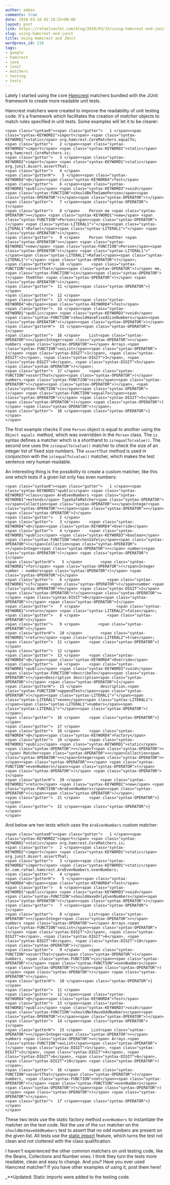 ```yaml
---
author: admin
comments: true
date: 2010-03-16 02:10:52+00:00
layout: post
link: https://rafaelnaufal.com/blog/2010/03/15/using-hamcrest-and-junit/
slug: using-hamcrest-and-junit
title: Using Hamcrest and JUnit
wordpress_id: 218
tags:
- google
- hamcrest
- java
- junit
- matchers
- testing
- tests
---
```


Lately I started using the core [Hamcrest](http://junit.sourceforge.net/doc/ReleaseNotes4.4.html) matchers bundled with the JUnit framework to create more readable unit tests.

Hamcrest matchers were created to improve the readability of unit testing code. It's a framework which facilitates the creation of _matcher_ objects to match rules specified in unit tests. Some examples will let it to be clearer:


    
    <span class="syntax0"><span class="gutter">   1 </span><span class="syntax-KEYWORD2">import</span> <span class="syntax-KEYWORD1">static</span> org.hamcrest.CoreMatchers.equalTo;
    <span class="gutter">   2 </span><span class="syntax-KEYWORD2">import</span> <span class="syntax-KEYWORD1">static</span> org.hamcrest.CoreMatchers.is;
    <span class="gutter">   3 </span><span class="syntax-KEYWORD2">import</span> <span class="syntax-KEYWORD1">static</span> org.junit.Assert.assertThat;
    <span class="gutter">   4 </span>
    <span class="gutterH">   5 </span><span class="syntax-KEYWORD4">@</span><span class="syntax-KEYWORD4">Test</span>
    <span class="gutter">   6 </span><span class="syntax-KEYWORD1">public</span> <span class="syntax-KEYWORD3">void</span> <span class="syntax-FUNCTION">shouldBeTheSamePerson</span><span class="syntax-OPERATOR">(</span><span class="syntax-OPERATOR">)</span>
    <span class="gutter">   7 </span><span class="syntax-OPERATOR">{</span>
    <span class="gutter">   8 </span>    Person me <span class="syntax-OPERATOR">=</span> <span class="syntax-KEYWORD1">new</span> <span class="syntax-FUNCTION">Person</span><span class="syntax-OPERATOR">(</span> <span class="syntax-LITERAL1">"</span><span class="syntax-LITERAL1">Rafael</span><span class="syntax-LITERAL1">"</span> <span class="syntax-OPERATOR">)</span>;
    <span class="gutter">   9 </span>    Person theOther <span class="syntax-OPERATOR">=</span> <span class="syntax-KEYWORD1">new</span> <span class="syntax-FUNCTION">Person</span><span class="syntax-OPERATOR">(</span> <span class="syntax-LITERAL1">"</span><span class="syntax-LITERAL1">Rafael</span><span class="syntax-LITERAL1">"</span> <span class="syntax-OPERATOR">)</span>;
    <span class="gutterH">  10 </span>    <span class="syntax-FUNCTION">assertThat</span><span class="syntax-OPERATOR">(</span> me, <span class="syntax-FUNCTION">is</span><span class="syntax-OPERATOR">(</span> theOther <span class="syntax-OPERATOR">)</span> <span class="syntax-OPERATOR">)</span>;
    <span class="gutter">  11 </span><span class="syntax-OPERATOR">}</span>
    <span class="gutter">  12 </span>
    <span class="gutter">  13 </span><span class="syntax-KEYWORD4">@</span><span class="syntax-KEYWORD4">Test</span>
    <span class="gutter">  14 </span><span class="syntax-KEYWORD1">public</span> <span class="syntax-KEYWORD3">void</span> <span class="syntax-FUNCTION">shouldHaveFixedSizeNumbers</span><span class="syntax-OPERATOR">(</span><span class="syntax-OPERATOR">)</span>
    <span class="gutterH">  15 </span><span class="syntax-OPERATOR">{</span>
    <span class="gutter">  16 </span>    List<span class="syntax-OPERATOR"><</span>Integer<span class="syntax-OPERATOR">></span> numbers <span class="syntax-OPERATOR">=</span> Arrays.<span class="syntax-FUNCTION">asList</span><span class="syntax-OPERATOR">(</span> <span class="syntax-DIGIT">1</span>, <span class="syntax-DIGIT">2</span>, <span class="syntax-DIGIT">3</span>, <span class="syntax-DIGIT">4</span>, <span class="syntax-DIGIT">5</span> <span class="syntax-OPERATOR">)</span>;
    <span class="gutter">  17 </span>    <span class="syntax-FUNCTION">assertThat</span><span class="syntax-OPERATOR">(</span> numbers.<span class="syntax-FUNCTION">size</span><span class="syntax-OPERATOR">(</span><span class="syntax-OPERATOR">)</span>, <span class="syntax-FUNCTION">is</span><span class="syntax-OPERATOR">(</span> <span class="syntax-FUNCTION">equalTo</span><span class="syntax-OPERATOR">(</span> <span class="syntax-DIGIT">5</span> <span class="syntax-OPERATOR">)</span> <span class="syntax-OPERATOR">)</span> <span class="syntax-OPERATOR">)</span>;
    <span class="gutter">  18 </span><span class="syntax-OPERATOR">}</span>
    </span>



The first example checks if one `Person` object is equal to another using the `Object equals `method, which was overridden in the `Person` class. The `is` syntax defines a matcher which is a shorthand to `is(equalTo(value))`.  The second one uses the `is(equalTo(value))` matcher to check the size of an integer list of fixed size numbers. The `assertThat` method is used in conjunction with the `is(equalTo(value))` matcher, which makes the test sentence very human readable.

An interesting thing is the possibility to create a custom matcher, like this one which tests if a given list only has even numbers:


    
    <span class="syntax0"><span class="gutter">   1 </span><span class="syntax-KEYWORD1">public</span> <span class="syntax-KEYWORD3">class</span> AreEvenNumbers <span class="syntax-KEYWORD1">extends</span> TypeSafeMatcher<span class="syntax-OPERATOR"><</span>Collection<span class="syntax-OPERATOR"><</span>Integer<span class="syntax-OPERATOR">></span><span class="syntax-OPERATOR">></span> <span class="syntax-OPERATOR">{</span>
    <span class="gutter">   2 </span>
    <span class="gutter">   3 </span>    <span class="syntax-KEYWORD4">@</span><span class="syntax-KEYWORD4">Override</span>
    <span class="gutter">   4 </span>    <span class="syntax-KEYWORD1">public</span> <span class="syntax-KEYWORD3">boolean</span> <span class="syntax-FUNCTION">matchesSafely</span><span class="syntax-OPERATOR">(</span>Collection<span class="syntax-OPERATOR"><</span>Integer<span class="syntax-OPERATOR">></span> numbers<span class="syntax-OPERATOR">)</span> <span class="syntax-OPERATOR">{</span>
    <span class="gutterH">   5 </span>        <span class="syntax-KEYWORD1">for</span> <span class="syntax-OPERATOR">(</span>Integer number : numbers<span class="syntax-OPERATOR">)</span> <span class="syntax-OPERATOR">{</span>
    <span class="gutter">   6 </span>            <span class="syntax-KEYWORD1">if</span> <span class="syntax-OPERATOR">(</span>number <span class="syntax-OPERATOR">%</span> <span class="syntax-DIGIT">2</span> <span class="syntax-OPERATOR">!</span><span class="syntax-OPERATOR">=</span> <span class="syntax-DIGIT">0</span><span class="syntax-OPERATOR">)</span> <span class="syntax-OPERATOR">{</span>
    <span class="gutter">   7 </span>                <span class="syntax-KEYWORD1">return</span> <span class="syntax-LITERAL2">false</span>;
    <span class="gutter">   8 </span>            <span class="syntax-OPERATOR">}</span>
    <span class="gutter">   9 </span>        <span class="syntax-OPERATOR">}</span>
    <span class="gutterH">  10 </span>        <span class="syntax-KEYWORD1">return</span> <span class="syntax-LITERAL2">true</span>;
    <span class="gutter">  11 </span>    <span class="syntax-OPERATOR">}</span>
    <span class="gutter">  12 </span>
    <span class="gutter">  13 </span>    <span class="syntax-KEYWORD4">@</span><span class="syntax-KEYWORD4">Override</span>
    <span class="gutter">  14 </span>    <span class="syntax-KEYWORD1">public</span> <span class="syntax-KEYWORD3">void</span> <span class="syntax-FUNCTION">describeTo</span><span class="syntax-OPERATOR">(</span>Description description<span class="syntax-OPERATOR">)</span> <span class="syntax-OPERATOR">{</span>
    <span class="gutterH">  15 </span>        description.<span class="syntax-FUNCTION">appendText</span><span class="syntax-OPERATOR">(</span><span class="syntax-LITERAL1">"</span><span class="syntax-LITERAL1">even</span><span class="syntax-LITERAL1"> </span><span class="syntax-LITERAL1">numbers</span><span class="syntax-LITERAL1">"</span><span class="syntax-OPERATOR">)</span>;
    <span class="gutter">  16 </span>    <span class="syntax-OPERATOR">}</span>
    <span class="gutter">  17 </span>
    <span class="gutter">  18 </span>    <span class="syntax-KEYWORD4">@</span><span class="syntax-KEYWORD4">Factory</span>
    <span class="gutter">  19 </span>    <span class="syntax-KEYWORD1">public</span> <span class="syntax-KEYWORD1">static</span> <span class="syntax-OPERATOR"><</span>T<span class="syntax-OPERATOR">></span> Matcher<span class="syntax-OPERATOR"><</span>Collection<span class="syntax-OPERATOR"><</span>Integer<span class="syntax-OPERATOR">></span><span class="syntax-OPERATOR">></span> <span class="syntax-FUNCTION">evenNumbers</span><span class="syntax-OPERATOR">(</span><span class="syntax-OPERATOR">)</span> <span class="syntax-OPERATOR">{</span>
    <span class="gutterH">  20 </span>        <span class="syntax-KEYWORD1">return</span> <span class="syntax-KEYWORD1">new</span> <span class="syntax-FUNCTION">AreEvenNumbers</span><span class="syntax-OPERATOR">(</span><span class="syntax-OPERATOR">)</span>;
    <span class="gutter">  21 </span>    <span class="syntax-OPERATOR">}</span>
    <span class="gutter">  22 </span><span class="syntax-OPERATOR">}</span>
    </span>



And below are two tests which uses the `AreEvenNumbers` custom matcher:


    
    <span class="syntax0"><span class="gutter">   1 </span><span class="syntax-KEYWORD2">import</span> <span class="syntax-KEYWORD1">static</span> org.hamcrest.CoreMatchers.is;
    <span class="gutter">   2 </span><span class="syntax-KEYWORD2">import</span> <span class="syntax-KEYWORD1">static</span> org.junit.Assert.assertThat;
    <span class="gutter">   3 </span><span class="syntax-KEYWORD2">import</span> <span class="syntax-KEYWORD1">static</span> br.com.rafael.hamcrest.AreEvenNumbers.evenNumbers;
    <span class="gutter">   4 </span>
    <span class="gutterH">   5 </span><span class="syntax-KEYWORD4">@</span><span class="syntax-KEYWORD4">Test</span>
    <span class="gutter">   6 </span><span class="syntax-KEYWORD1">public</span> <span class="syntax-KEYWORD3">void</span> <span class="syntax-FUNCTION">shouldHaveOnlyEvenNumbers</span><span class="syntax-OPERATOR">(</span><span class="syntax-OPERATOR">)</span>
    <span class="gutter">   7 </span><span class="syntax-OPERATOR">{</span>
    <span class="gutter">   8 </span>    List<span class="syntax-OPERATOR"><</span>Integer<span class="syntax-OPERATOR">></span> numbers <span class="syntax-OPERATOR">=</span> Arrays.<span class="syntax-FUNCTION">asList</span><span class="syntax-OPERATOR">(</span> <span class="syntax-DIGIT">2</span>, <span class="syntax-DIGIT">4</span>, <span class="syntax-DIGIT">6</span>, <span class="syntax-DIGIT">8</span>, <span class="syntax-DIGIT">10</span> <span class="syntax-OPERATOR">)</span>;
    <span class="gutter">   9 </span>    <span class="syntax-FUNCTION">assertThat</span><span class="syntax-OPERATOR">(</span> numbers, <span class="syntax-FUNCTION">is</span><span class="syntax-OPERATOR">(</span> <span class="syntax-FUNCTION">evenNumbers</span><span class="syntax-OPERATOR">(</span><span class="syntax-OPERATOR">)</span> <span class="syntax-OPERATOR">)</span> <span class="syntax-OPERATOR">)</span>;
    <span class="gutterH">  10 </span><span class="syntax-OPERATOR">}</span>
    <span class="gutter">  11 </span>
    <span class="gutter">  12 </span><span class="syntax-KEYWORD4">@</span><span class="syntax-KEYWORD4">Test</span>
    <span class="gutter">  13 </span><span class="syntax-KEYWORD1">public</span> <span class="syntax-KEYWORD3">void</span> <span class="syntax-FUNCTION">shouldNotHaveOddNumbers</span><span class="syntax-OPERATOR">(</span><span class="syntax-OPERATOR">)</span>
    <span class="gutter">  14 </span><span class="syntax-OPERATOR">{</span>
    <span class="gutterH">  15 </span>    List<span class="syntax-OPERATOR"><</span>Integer<span class="syntax-OPERATOR">></span> numbers <span class="syntax-OPERATOR">=</span> Arrays.<span class="syntax-FUNCTION">asList</span><span class="syntax-OPERATOR">(</span> <span class="syntax-DIGIT">1</span>, <span class="syntax-DIGIT">2</span>, <span class="syntax-DIGIT">4</span>, <span class="syntax-DIGIT">6</span>, <span class="syntax-DIGIT">8</span>, <span class="syntax-DIGIT">10</span> <span class="syntax-OPERATOR">)</span>;
    <span class="gutter">  16 </span>    <span class="syntax-FUNCTION">assertThat</span><span class="syntax-OPERATOR">(</span> numbers, <span class="syntax-FUNCTION">not</span><span class="syntax-OPERATOR">(</span> <span class="syntax-FUNCTION">evenNumbers</span><span class="syntax-OPERATOR">(</span><span class="syntax-OPERATOR">)</span> <span class="syntax-OPERATOR">)</span> <span class="syntax-OPERATOR">)</span>;
    <span class="gutter">  17 </span><span class="syntax-OPERATOR">}</span>
    </span>



These two tests use the static factory method `evenNumbers` to instantiate the matcher on the test code. Not the use of the `not` matcher on the `shouldNotHaveOddNumbers` test to assert that no odd numbers are present on the given list. All tests use the [static import](http://java.sun.com/j2se/1.5.0/docs/guide/language/static-import.html) feature, which turns the test not clean and not cluttered with the class qualification.

I haven't experienced the other common matchers on unit testing code, like the Beans, Collections and Number ones. I think they turn the tests more readable, clean and easy to change. And you? Have you ever used Hamcrest matcher? If you have other examples of using it, post them here!

_**Updated: Static imports were added to the testing code.

